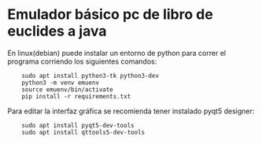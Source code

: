 
# Emulador básico pc de libro de euclides a java

En linux(debian) puede instalar un entorno de python para correr el programa corriendo los siguientes comandos:

```Shell
    sudo apt install python3-tk python3-dev
    python3 -m venv emuenv
    source emuenv/bin/activate
    pip install -r requirements.txt
```

Para editar la interfaz gráfica se recomienda tener instalado pyqt5 designer:

```Shell
    sudo apt install pyqt5-dev-tools
    sudo apt install qttools5-dev-tools
```
